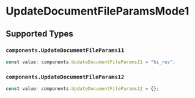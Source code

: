 # UpdateDocumentFileParamsMode1


## Supported Types

### `components.UpdateDocumentFileParams11`

```typescript
const value: components.UpdateDocumentFileParams11 = "hi_res";
```

### `components.UpdateDocumentFileParams12`

```typescript
const value: components.UpdateDocumentFileParams12 = {};
```

